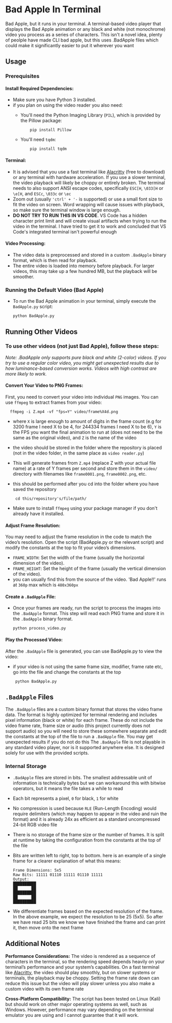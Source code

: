 # Bad Apple In Terminal

Bad Apple, but it runs in your terminal. A terminal-based video player that displays the Bad Apple animation or any black and white (not monochrome) video you process as a series of characters.
This isn't a novel idea, plenty of peolple have made CLI bad apple, but this uses .BadApple files which could make it significantly easier to put it wherever you want

## Usage
### Prerequisites
#### Install Required Dependencies:
- Make sure you have Python 3 installed.
- if you plan on using the video reader you also need:
  - You'll need the Python Imaging Library (`PIL`), which is provided by the Pillow package:

            pip install Pillow
  - You'll need `tqdm`:

            pip install tqdm


#### Terminal:
- It is advised that you use a fast terminal like [Alacritty](https://github.com/alacritty/alacritty) (free to download) or any terminal with hardware acceleration. If you use a slower terminal, the video playback will likely be choppy or entirely broken. The terminal needs to also support ANSI escape codes, specifically `ESC[H`, `\033[H` or `\e[H`, and `ESCc`, `\033c` or `\ec`
- Zoom out (usually `'ctrl' + '-` is supported) or use a small font size to fit the video on screen. Word wrapping will cause issues with playback, so make sure the terminal window is large enough.
- **DO NOT TRY TO RUN THIS IN VS CODE**. VS Code has a hidden character print limit and will create visual artifacts when trying to run the video in the terminal. I have tried to get it to work and concluded that VS Code's integrated terminal isn't powerful enough

#### Video Processing:
- The video data is preprocessed and stored in a custom ``.BadApple`` binary format, which is then read for playback.
- The entire video is loaded into memory before playback. For larger videos, this may take up a few hundred MB, but the playback will be smoother.

### Running the Default Video (Bad Apple)
- To run the Bad Apple animation in your terminal, simply execute the `BadApple.py` script:

      python BadApple.py

## Running Other Videos

### To use other videos (not just Bad Apple), follow these steps:
*Note: .BadApple only supports pure black and white (2-color) videos. If you try to use a regular color video, you might get unexpected results due to how luminance-based conversion works. Videos with high contrast are more likely to work.*

#### Convert Your Video to PNG Frames:
First, you need to convert your video into individual `PNG` images. You can use `ffmpeg` to extract frames from your video:

      ffmpeg -i Z.mp4 -vf "fps=Y" video/frame%X4d.png
 - where `X` is large enough to amount of digits in the frame count (e.g for 3200 frame I need X to be 4, for 244334 frames I need X to be 6), `Y` is the FPS you want the final animation to run at (does not need to be the same as the original video), and `Z` is the name of the video
 - the video should be stored in the folder where the repository is placed (not in the video folder, in the same place as `video reader.py`)
 - This will generate frames from `Z.mp4` (replace Z with your actual file name) at a rate of Y frames per second and store them in the `video/` directory with filenames like `frame0001.png`, `frame0002.png`, etc.
 - this should be performed after you cd into the folder where you have saved the repository

        cd this/repository's/file/path/ 
- Make sure to install `ffmpeg` using your package manager if you don't already have it installed.

#### Adjust Frame Resolution:
You may need to adjust the frame resolution in the code to match the video’s resolution. Open the script (BadApple.py or the relevant script) and modify the constants at the top to fit your video’s dimensions.
- `FRAME_WIDTH`: Set the width of the frame (usually the horizontal dimension of the video).
- `FRAME_HEIGHT`: Set the height of the frame (usually the vertical dimension of the video).
- you can usually find this from the source of the video. 'Bad Apple!!' runs at `360p` max which is `480x360px`

#### Create a `.BadApple` File:
- Once your frames are ready, run the script to process the images into the `.BadApple` format. This step will read each PNG frame and store it in the `.BadApple` binary format.
  
      python process_video.py

#### Play the Processed Video:
After the `.BadApple` file is generated, you can use BadApple.py to view the video:
 - if your video is not using the same frame size, modifier, frame rate etc, go into the file and change the constants at the top

        python BadApple.py

## `.BadApple` Files
The `.BadApple` files are a custom binary format that stores the video frame data. The format is highly optimized for terminal rendering and includes pixel information (black or white) for each frame. These do not include the video frame rate, frame size or audio (this project currently does not support audio) so you will need to store these somewhere separate and edit the constants at the top of the file to run a `.BadApple` file. You may get unexpected results if you do not do this 
The `.BadApple` file is not playable in any standard video player, nor is it supported anywhere else. It is designed solely for use with the provided scripts.

### Internal Storage
- `.BadApple` files are stored in bits. The smallest addressable unit of information is technically bytes but we can workaround this with bitwise operators, but it means the file takes a while to read
- Each bit represents a pixel, `0` for black, `1` for white
- No compression is used because `RLE` (Run-Length Encoding) would require delimiters (which may happen to appear in the video and ruin the format) and it is already 24x as efficient as a standard uncompressed 24-bit RGB video file
- There is no storage of the frame size or the number of frames. It is split at runtime by taking the configuration from the constants at the top of the file
- Bits are written left to right, top to bottom. here is an example of a single frame for a clearer explanation of what this means:

      Frame Dimensions: 5x5
      Raw Bits: 11111 01110 11111 01110 11111
      Output:
      ██████████
      ██      ██
      ██████████
      ██      ██
      ██████████
- We differentiate frames based on the expected resolution of the frame. In the above example, we expect the resolution to be 25 (5x5). So after we have read 25 bits we know we have finished the frame and can print it, then move onto the next frame

## Additional Notes
**Performance Considerations:** The video is rendered as a sequence of characters in the terminal, so the rendering speed depends heavily on your terminal’s performance and your system’s capabilities. On a fast terminal like [Alacritty](https://github.com/alacritty/alacritty), the video should play smoothly, but on slower systems or terminals, the playback may be choppy. Setting the frame rate down can reduce this issue but the video will play slower unless you also make a custom video with its own frame rate

**Cross-Platform Compatibility:** The script has been tested on Linux (Kali) but should work on other major operating systems as well, such as Windows. However, performance may vary depending on the terminal emulator you are using and I cannot guarantee that it will work.




